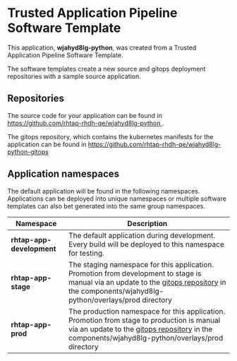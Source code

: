 # Trusted Application Pipeline Software Template

This application, **wjahyd8lg-python**, was created from a Trusted Application Pipeline Software Template.

The software templates create a new source and gitops deployment repositories with a sample source application. 

## Repositories

The source code for your application can be found in [https://github.com/rhtap-rhdh-qe/wjahyd8lg-python ](https://github.com/rhtap-rhdh-qe/wjahyd8lg-python ).
 
The gitops repository, which contains the kubernetes manifests for the application can be found in 
[https://github.com/rhtap-rhdh-qe/wjahyd8lg-python-gitops ](https://github.com/rhtap-rhdh-qe/wjahyd8lg-python-gitops ) 

## Application namespaces 

The default application will be found in the following namespaces. Applications can be deployed into unique namespaces or multiple software templates can also bet generated into the same group namespaces.  

|  Namespace   |  Description   |  
| -------- | -------- |   
| **rhtap-app-development** | The default application during development. Every build will be deployed to this namespace for testing. | 
| **rhtap-app-stage** | The staging namespace for this application. Promotion from development to stage is manual via an update to the [gitops repository](https://github.com/rhtap-rhdh-qe/wjahyd8lg-python-gitops ) in the components/wjahyd8lg-python/overlays/prod directory |  
| **rhtap-app-prod** | The production namespace for this application. Promotion from stage to production is manual via an update to the [gitops repository](https://github.com/rhtap-rhdh-qe/wjahyd8lg-python-gitops ) in the components/wjahyd8lg-python/overlays/prod directory | 